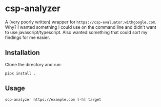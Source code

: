 # csp-analyzer

A (very poorly written) wrapper for `https://csp-evaluator.withgoogle.com`. Why? I wanted something I could use on the command line and didn't want to use javascript/typescript. Also wanted something that could sort my findings for me easier.

## Installation

Clone the directory and run:

```
pipx install .
```

## Usage

```
scp-analyzer https://example.com [-h] target
```
